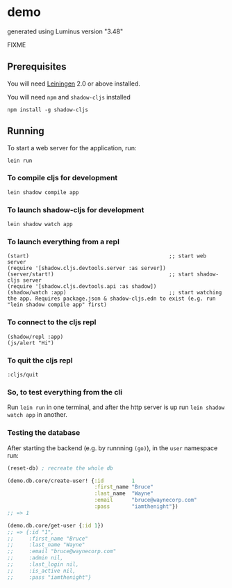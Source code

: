 # demo

generated using Luminus version "3.48"

FIXME

## Prerequisites

You will need [Leiningen][1] 2.0 or above installed.

[1]: https://github.com/technomancy/leiningen

You will need `npm` and `shadow-cljs` installed

`npm install -g shadow-cljs`

## Running

To start a web server for the application, run:

    lein run

### To compile cljs for development ###

    lein shadow compile app

### To launch shadow-cljs for development ###

    lein shadow watch app

### To launch everything from a repl ###

    (start)                                             ;; start web server
    (require '[shadow.cljs.devtools.server :as server])
    (server/start!)                                     ;; start shadow-cljs server
    (require '[shadow.cljs.devtools.api :as shadow])
    (shadow/watch :app)                                 ;; start watching the app. Requires package.json & shadow-cljs.edn to exist (e.g. run "lein shadow compile app" first)

### To connect to the cljs repl ###

    (shadow/repl :app)
    (js/alert "Hi")

### To quit the cljs repl ###

    :cljs/quit

### So, to test everything from the cli ###

Run `lein run` in one terminal, and after the http server is up run `lein shadow watch app` in another.


### Testing the database ###

After starting the backend (e.g. by runnning `(go)`), in the `user` namespace run:

```clojure
(reset-db) ; recreate the whole db

(demo.db.core/create-user! {:id         1
                            :first_name "Bruce"
                            :last_name  "Wayne"
                            :email      "bruce@waynecorp.com"
                            :pass       "iamthenight"})
;; => 1

(demo.db.core/get-user {:id 1})
;; => {:id "1",
;;     :first_name "Bruce"
;;     :last_name "Wayne"
;;     :email "bruce@waynecorp.com"
;;     :admin nil,
;;     :last_login nil,
;;     :is_active nil,
;;     :pass "iamthenight"}

```
